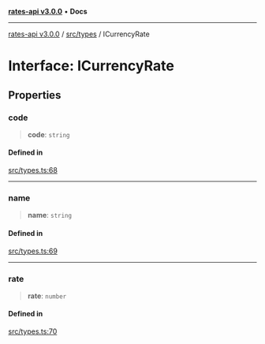 [**rates-api v3.0.0**](../../../README.md) • **Docs**

***

[rates-api v3.0.0](../../../modules.md) / [src/types](../README.md) / ICurrencyRate

# Interface: ICurrencyRate

## Properties

### code

> **code**: `string`

#### Defined in

[src/types.ts:68](https://github.com/ZelCore-io/rates-api/blob/6ee8192dea404fd0a0f6ba9b7352f3b7673523eb/src/types.ts#L68)

***

### name

> **name**: `string`

#### Defined in

[src/types.ts:69](https://github.com/ZelCore-io/rates-api/blob/6ee8192dea404fd0a0f6ba9b7352f3b7673523eb/src/types.ts#L69)

***

### rate

> **rate**: `number`

#### Defined in

[src/types.ts:70](https://github.com/ZelCore-io/rates-api/blob/6ee8192dea404fd0a0f6ba9b7352f3b7673523eb/src/types.ts#L70)
